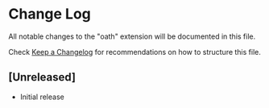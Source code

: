 # Change Log

All notable changes to the "oath" extension will be documented in this file.

Check [Keep a Changelog](http://keepachangelog.com/) for recommendations on how to structure this file.

## [Unreleased]

- Initial release